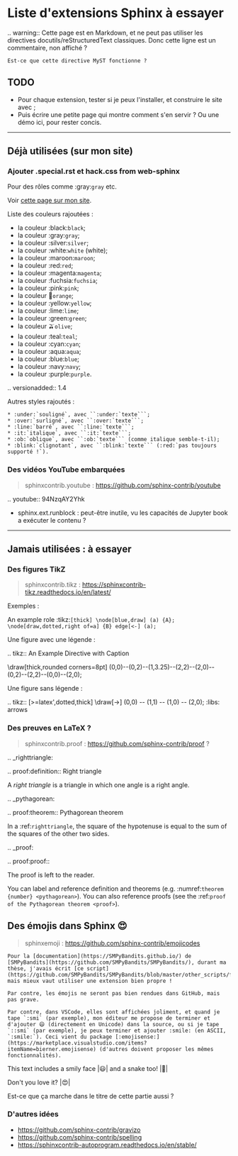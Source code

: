 # Liste d'extensions Sphinx à essayer

.. warning:: Cette page est en Markdown, et ne peut pas utiliser les directives docutils/reStructuredText classiques. Donc cette ligne est un commentaire, non affiché ?

```{warning}
Est-ce que cette directive MyST fonctionne ?
```

## TODO
- Pour chaque extension, tester si je peux l'installer, et construire le site avec ;
- Puis écrire une petite page qui montre comment s'en servir ? Ou une démo ici, pour rester concis.

----

## Déjà utilisées (sur mon site)

### Ajouter .special.rst et hack.css from web-sphinx
Pour des rôles comme :gray:`gray` etc.

Voir [cette page sur mon site](https://perso.crans.org/besson/avoir.html#quelques-idees-ou-demos).

Liste des couleurs rajoutées :

 * la couleur :black:`black`;
 * la couleur :gray:`gray`;
 * la couleur :silver:`silver`;
 * la couleur :white:`white` (white);
 * la couleur :maroon:`maroon`;
 * la couleur :red:`red`;
 * la couleur :magenta:`magenta`;
 * la couleur :fuchsia:`fuchsia`;
 * la couleur :pink:`pink`;
 * la couleur :orange:`orange`;
 * la couleur :yellow:`yellow`;
 * la couleur :lime:`lime`;
 * la couleur :green:`green`;
 * la couleur :olive:`olive`;
 * la couleur :teal:`teal`;
 * la couleur :cyan:`cyan`;
 * la couleur :aqua:`aqua`;
 * la couleur :blue:`blue`;
 * la couleur :navy:`navy`;
 * la couleur :purple:`purple`.

.. versionadded:: 1.4

   Autres styles rajoutés :

    * :under:`souligné`, avec ``:under:`texte```;
    * :over:`surligné`, avec ``:over:`texte```;
    * :line:`barré`, avec ``:line:`texte```;
    * :it:`italique`, avec ``:it:`texte```;
    * :ob:`oblique`, avec ``:ob:`texte``` (comme italique semble-t-il);
    * :blink:`clignotant`, avec ``:blink:`texte``` (:red:`pas toujours supporté !`).

### Des vidéos YouTube embarquées
> sphinxcontrib.youtube  : https://github.com/sphinx-contrib/youtube

.. youtube:: 94NzqAY2Yhk

- sphinx.ext.runblock : peut-être inutile, vu les capacités de Jupyter book a exécuter le contenu ?

----

## Jamais utilisées : à essayer

### Des figures TikZ
> sphinxcontrib.tikz     : https://sphinxcontrib-tikz.readthedocs.io/en/latest/

Exemples :

An example role :tikz:`[thick] \node[blue,draw] (a) {A};
\node[draw,dotted,right of=a] {B} edge[<-] (a);`

Une figure avec une légende :

.. tikz:: An Example Directive with Caption

   \draw[thick,rounded corners=8pt]
   (0,0)--(0,2)--(1,3.25)--(2,2)--(2,0)--(0,2)--(2,2)--(0,0)--(2,0);


Une figure sans légende :

.. tikz:: [>=latex',dotted,thick] \draw[->] (0,0) -- (1,1) -- (1,0)
   -- (2,0);
   :libs: arrows


### Des preuves en LaTeX ?
> sphinxcontrib.proof    : https://github.com/sphinx-contrib/proof ?

.. _righttriangle:

.. proof:definition:: Right triangle

   A *right triangle* is a triangle in which one angle is a right angle.

.. _pythagorean:

.. proof:theorem:: Pythagorean theorem

   In a :ref:`righttriangle`, the square of the hypotenuse is equal to the sum of the squares of the other two sides.

.. _proof:

.. proof:proof::

   The proof is left to the reader.

You can label and reference definition and theorems (e.g. :numref:`theorem {number} <pythagorean>`). You can also reference proofs (see the :ref:`proof of the Pythagorean theorem <proof>`).

## Des émojis dans Sphinx :heart_eyes:

> sphinxemoji       : https://github.com/sphinx-contrib/emojicodes

```{note}
Pour la [documentation](https://SMPyBandits.github.io/) de [SMPyBandits](https://github.com/SMPyBandits/SMPyBandits/), durant ma thèse, j'avais écrit [ce script](https://github.com/SMPyBandits/SMPyBandits/blob/master/other_scripts/fixes_html_in_doc.sh), mais mieux vaut utiliser une extension bien propre !

Par contre, les émojis ne seront pas bien rendues dans GitHub, mais pas grave.

Par contre, dans VSCode, elles sont affichées joliment, et quand je tape `:smi` (par exemple), mon éditeur me propose de terminer et d'ajouter 😄 (directement en Unicode) dans la source, ou si je tape `::smi` (par exemple), je peux terminer et ajouter :smile: (en ASCII, `:smile:`). Ceci vient du package [:emojisense:](https://marketplace.visualstudio.com/items?itemName=bierner.emojisense) (d'autres doivent proposer les mêmes fonctionnalités).
```

This text includes a smily face |:smiley:| and a snake too! |:snake:|

Don't you love it? |:heart_eyes:|

Est-ce que ça marche dans le titre de cette partie aussi ?

### D'autres idées

- https://github.com/sphinx-contrib/gravizo
- https://github.com/sphinx-contrib/spelling
- https://sphinxcontrib-autoprogram.readthedocs.io/en/stable/

